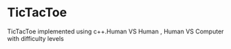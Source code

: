 # TicTacToe
TicTacToe implemented using c++.Human VS Human , Human VS Computer with difficulty levels

